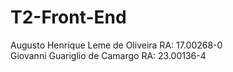 # T2-Front-End
Augusto Henrique Leme de Oliveira RA: 17.00268-0 <br>
Giovanni Guariglio de Camargo RA: 23.00136-4

